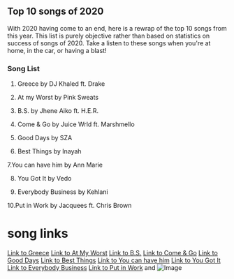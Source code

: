 ## Top 10 songs of 2020

With 2020 having come to an end, here is a rewrap of the top 10 songs from this year. This list is purely objective rather than based on statistics on success of songs of 2020. Take a listen to these songs when you're at home, in the car, or having a blast!



### Song List 





1. Greece by DJ Khaled ft. Drake 

2. At my Worst by Pink Sweats

3. B.S. by Jhene Aiko ft. H.E.R.

4. Come & Go by Juice Wrld ft. Marshmello

5. Good Days by SZA

6. Best Things by Inayah

7.You can have him by Ann Marie

8. You Got It by Vedo

9. Everybody Business by Kehlani

10.Put in Work by Jacquees ft. Chris Brown 


# song links

[Link to Greece](
https://www.youtube.com/watch?v=NMlBB2pK5qo)
[Link to At My Worst](
https://www.youtube.com/watch?v=8CEJoCr_9UI)
[Link to B.S.](
https://www.youtube.com/watch?v=tXZ_B8Amy00)
[Link to Come & Go](
https://www.youtube.com/watch?v=5Di20x6vVVU)
[Link to Good Days](
https://www.youtube.com/watch?v=oh64haEP9g8)
[Link to Best Things](
https://www.youtube.com/watch?v=9HvCLsThv8I)
[Link to You can have him](
https://www.youtube.com/watch?v=wAV26bIYbKA)
[Link to You Got It](
https://www.youtube.com/watch?v=BKJDpuUfXxA)
[Link to Everybody Business](
https://www.youtube.com/watch?v=pq1VJx72fFU)
[Link to Put in Work](
https://www.youtube.com/watch?v=3H_HgMEe_u4) and ![Image](https://i.pinimg.com/originals/4b/ec/bf/4becbfc976a8a542ea37038f942db310.jpg )


```

